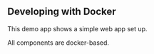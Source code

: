 ## Developing with Docker

This demo app shows a simple web app set up.

All components are docker-based.
